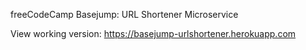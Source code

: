 freeCodeCamp Basejump: URL Shortener Microservice

View working version: https://basejump-urlshortener.herokuapp.com